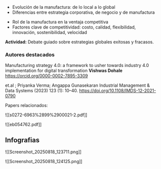 * Evolución de la manufactura: de lo local a lo global 
* Diferencias entre estrategia corporativa, de negocio y de manufactura 
- Rol de la manufactura en la ventaja competitiva 
- Factores clave de competitividad: costo, calidad, flexibilidad, innovación, sostenibilidad, velocidad 

**Actividad:**  Debate guiado sobre estrategias globales exitosas y fracasos.

### Autores destacados

Manufacturing strategy 4.0: a framework to usher towards industry 4.0 implementation for digital transformation 
**Vishwas Dohale**  https://orcid.org/0000-0002-7895-3309 

 et.al ; Priyanka Verma; Angappa Gunasekaran 
Industrial Management & Data Systems (2023) 123 (1): 10–40.
https://doi.org/10.1108/IMDS-12-2021-0790




Papers relacionados:

![[s0272-6963%2899%2900021-2.pdf]]


![[eb054762.pdf]]



## Infografias

![[Screenshot_20250818_123711.png]]

![[Screenshot_20250818_124125.png]]